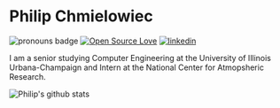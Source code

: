 # Philip Chmielowiec



![pronouns badge](https://img.shields.io/badge/pronouns-he%2Fhim-blueviolet)
[![Open Source Love](https://badges.frapsoft.com/os/v1/open-source.svg?v=103)](https://github.com/ellerbrock/open-source-badges/)
[![linkedin](https://img.shields.io/static/v1?label=&message=LinkedIn&color=0077B5&style=flat-square&logo=linkedin)](https://www.linkedin.com/in/philip-chmielowiec-9949961b6/)


I am a senior studying Computer Engineering at the University of Illinois Urbana-Champaign and Intern at the National Center for Atmopsheric Research.

![Philip's github stats](https://github-readme-stats.vercel.app/api?username=philipc2&hide=stars&count_private=true&show_icons=true)


